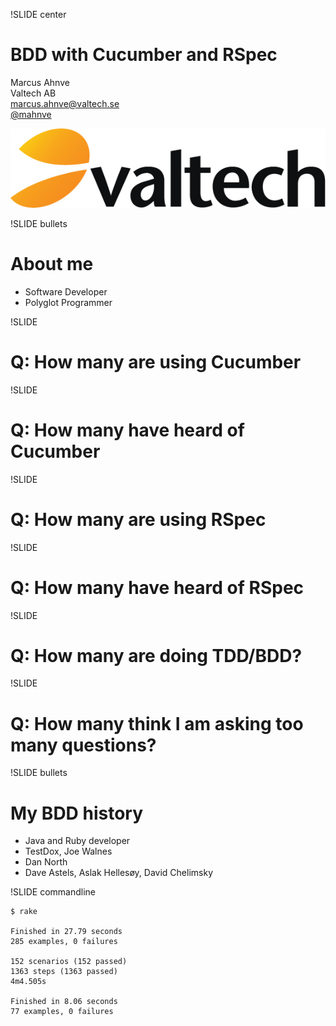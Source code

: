 !SLIDE center

BDD with Cucumber and RSpec
===========================

Marcus Ahnve  
Valtech AB   
<marcus.ahnve@valtech.se>  
[@mahnve](http://www.twitter.com/mahnve)  


![Valtech](valtech_logo.jpg)

!SLIDE bullets

# About me 

* Software Developer
* Polyglot Programmer

!SLIDE 

# Q: How many are using Cucumber

!SLIDE 

# Q: How many have heard of Cucumber

!SLIDE 

# Q: How many are using RSpec

!SLIDE 

# Q: How many have heard of RSpec

!SLIDE

# Q: How many are doing TDD/BDD?

!SLIDE

# Q: How many think I am asking too many questions?


!SLIDE bullets

# My BDD history

* Java and Ruby developer
* TestDox, Joe Walnes
* Dan North
* Dave Astels, Aslak Hellesøy, David Chelimsky

!SLIDE commandline

    $ rake

    Finished in 27.79 seconds
    285 examples, 0 failures

    152 scenarios (152 passed)
    1363 steps (1363 passed)
    4m4.505s

    Finished in 8.06 seconds
    77 examples, 0 failures
